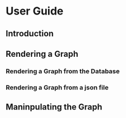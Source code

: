 # User Guide


## Introduction


## Rendering a Graph

### Rendering a Graph from the Database

### Rendering a Graph from a json file


## Maninpulating the Graph
